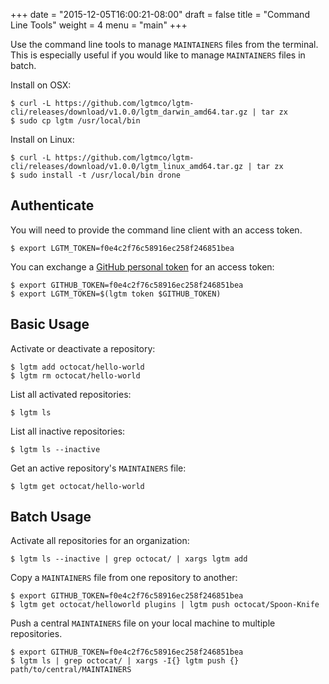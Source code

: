 +++
date = "2015-12-05T16:00:21-08:00"
draft = false
title = "Command Line Tools"
weight = 4
menu = "main"
+++

Use the command line tools to manage `MAINTAINERS` files from the terminal. This is especially useful if you would like to manage `MAINTAINERS` files in batch.

Install on OSX:

```
$ curl -L https://github.com/lgtmco/lgtm-cli/releases/download/v1.0.0/lgtm_darwin_amd64.tar.gz | tar zx
$ sudo cp lgtm /usr/local/bin
```

Install on Linux:

```
$ curl -L https://github.com/lgtmco/lgtm-cli/releases/download/v1.0.0/lgtm_linux_amd64.tar.gz | tar zx
$ sudo install -t /usr/local/bin drone
```

## Authenticate

You will need to provide the command line client with an access token.

```
$ export LGTM_TOKEN=f0e4c2f76c58916ec258f246851bea
```

You can exchange a [GitHub personal token](https://github.com/settings/tokens) for an access token:

```
$ export GITHUB_TOKEN=f0e4c2f76c58916ec258f246851bea
$ export LGTM_TOKEN=$(lgtm token $GITHUB_TOKEN)
```

## Basic Usage

Activate or deactivate a repository:

```
$ lgtm add octocat/hello-world
$ lgtm rm octocat/hello-world
```

List all activated repositories:

```
$ lgtm ls
```

List all inactive repositories:

```
$ lgtm ls --inactive
```

Get an active repository's `MAINTAINERS` file:

```
$ lgtm get octocat/hello-world
```

## Batch Usage

Activate all repositories for an organization:

```
$ lgtm ls --inactive | grep octocat/ | xargs lgtm add
```

Copy a `MAINTAINERS` file from one repository to another:

```
$ export GITHUB_TOKEN=f0e4c2f76c58916ec258f246851bea
$ lgtm get octocat/helloworld plugins | lgtm push octocat/Spoon-Knife
```

Push a central `MAINTAINERS` file on your local machine to multiple repositories.

```
$ export GITHUB_TOKEN=f0e4c2f76c58916ec258f246851bea
$ lgtm ls | grep octocat/ | xargs -I{} lgtm push {} path/to/central/MAINTAINERS
```



<!--

```toml
$ lgtm get octocat/helloworld


[people]
  [people.bradrydzewski]
    name = "Brad Rydzewski"
    login = "bradrydzewski"
  [people.mattnorris]
    name = "Matt Norris"
    login = "mattnorris"
  [people.thenatefisher]
    name = "Nate Fisher"
    login = "thenatefisher"

[org]
  [org.plugins]
    people = [
      "bradrydzewski",
      "mattnorris",
    ]
```

This returns a subset of the team members that are part of the `plugins`
organization, and are now listed in the `core` organization:

```
$ lgtm get octocat/helloworld plugins


[people]
  [people.bradrydzewski]
    name = "Brad Rydzewski"
    login = "bradrydzewski"
  [people.mattnorris]
    name = "Matt Norris"
    login = "mattnorris"

[org]
  [org.core]
    people = [
      "bradrydzewski",
      "mattnorris",
    ]
```
-->

